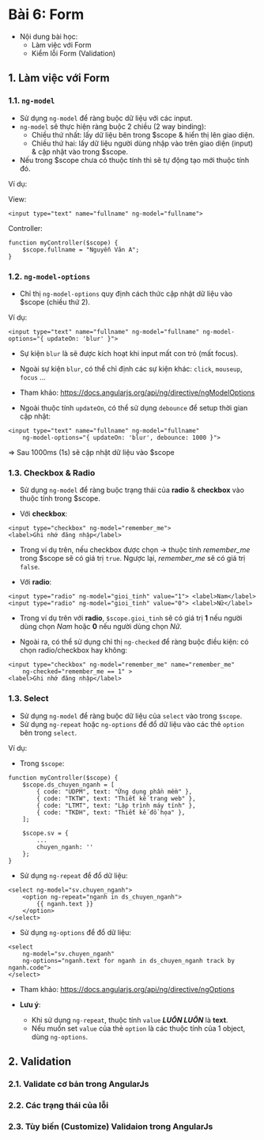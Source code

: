 # Bài 6: Form

- Nội dung bài học:
    - Làm việc với Form
    - Kiểm lỗi Form (Validation)

## 1. Làm việc với Form
### 1.1. `ng-model`
- Sử dụng `ng-model` để ràng buộc dữ liệu với các input.
- `ng-model` sẽ thực hiện ràng buộc 2 chiều (2 way binding):
    - Chiều thứ nhất: lấy dữ liệu bên trong $scope & hiển thị lên giao diện.
    - Chiều thứ hai:  lấy dữ liệu người dùng nhập vào trên giao diện (input) & cập nhật vào trong $scope.
- Nếu trong $scope chưa có thuộc tính thì sẽ tự động tạo mới thuộc tính đó.

Ví dụ:

View:
```
<input type="text" name="fullname" ng-model="fullname">
```

Controller:
```
function myController($scope) {
    $scope.fullname = "Nguyễn Văn A";
}
```

### 1.2. `ng-model-options`
- Chỉ thị `ng-model-options` quy định cách thức cập nhật dữ liệu vào $scope (chiều thứ 2).

Ví dụ:
```
<input type="text" name="fullname" ng-model="fullname" ng-model-options="{ updateOn: 'blur' }">
```

- Sự kiện `blur` là sẽ được kích hoạt khi input mất con trỏ (mất focus).
- Ngoài sự kiện `blur`, có thể chỉ định các sự kiện khác: `click`, `mouseup`, `focus` ...
- Tham khảo: https://docs.angularjs.org/api/ng/directive/ngModelOptions

- Ngoài thuộc tính `updateOn`, có thể sử dụng `debounce` để setup thời gian cập nhật:
```
<input type="text" name="fullname" ng-model="fullname"
    ng-model-options="{ updateOn: 'blur', debounce: 1000 }">
```
=> Sau 1000ms (1s) sẽ cập nhật dữ liệu vào $scope

### 1.3. Checkbox & Radio
- Sử dụng `ng-model` để ràng buộc trạng thái của **radio** & **checkbox** vào thuộc tính trong $scope.

- Với **checkbox**:
```
<input type="checkbox" ng-model="remember_me">
<label>Ghi nhớ đăng nhập</label>
```

- Trong ví dụ trên, nếu checkbox được chọn -> thuộc tính *remember_me* trong $scope sẽ có giá trị `true`.
Ngược lại, *remember_me* sẽ có giá trị `false`.

- Với **radio**:
```
<input type="radio" ng-model="gioi_tinh" value="1"> <label>Nam</label>
<input type="radio" ng-model="gioi_tinh" value="0"> <label>Nữ</label>
```

- Trong ví dụ trên với **radio**, `$scope.gioi_tinh` sẽ có giá trị **1** nếu người dùng chọn *Nam*
    hoặc **0** nếu người dùng chọn *Nữ*.

- Ngoài ra, có thể sử dụng chỉ thị `ng-checked` để ràng buộc điều kiện: có chọn radio/checkbox hay không:
```
<input type="checkbox" ng-model="remember_me" name="remember_me"
    ng-checked="remember_me == 1" >
<label>Ghi nhớ đăng nhập</label>
```

### 1.3. Select
- Sử dụng `ng-model` để ràng buộc dữ liệu của `select` vào trong `$scope`.
- Sử dụng `ng-repeat` hoặc `ng-options` để đổ dữ liệu vào các thẻ `option` bên trong `select`.

Ví dụ:
- Trong `$scope`:
```
function myController($scope) {
    $scope.ds_chuyen_nganh = [
        { code: "UDPM", text: "Ứng dụng phần mềm" },
        { code: "TKTW", text: "Thiết kế trang web" },
        { code: "LTMT", text: "Lập trình máy tính" },
        { code: "TKDH", text: "Thiết kế đồ họa" },
    ];

    $scope.sv = {
        ...
        chuyen_nganh: ''
    };
}
```

- Sử dụng `ng-repeat` để đổ dữ liệu:
```
<select ng-model="sv.chuyen_nganh">
    <option ng-repeat="nganh in ds_chuyen_nganh">
        {{ nganh.text }}
    </option>
</select>
```

- Sử dụng `ng-options` để đổ dữ liệu:
```
<select
    ng-model="sv.chuyen_nganh"
    ng-options="nganh.text for nganh in ds_chuyen_nganh track by nganh.code">
</select>
```
- Tham khảo: https://docs.angularjs.org/api/ng/directive/ngOptions

- **Lưu ý**:
    - Khi sử dụng `ng-repeat`, thuộc tính `value` ***LUÔN LUÔN*** là **text**.
    - Nếu muốn set `value` của thẻ `option` là các thuộc tính của 1 object, dùng `ng-options`.

## 2. Validation
### 2.1. Validate cơ bản trong AngularJs
### 2.2. Các trạng thái của lỗi
### 2.3. Tùy biến (Customize) Validaion trong AngularJs
